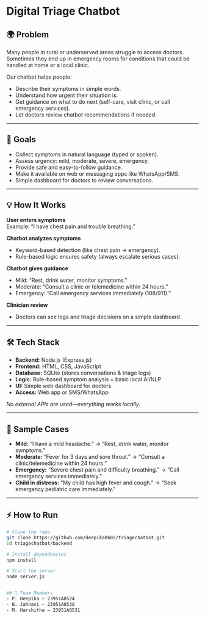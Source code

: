 # Digital Triage Chatbot

## 🌍 Problem

Many people in rural or underserved areas struggle to access doctors. Sometimes they end up in emergency rooms for conditions that could be handled at home or a local clinic.

Our chatbot helps people:

- Describe their symptoms in simple words.
- Understand how urgent their situation is.
- Get guidance on what to do next (self-care, visit clinic, or call emergency services).
- Let doctors review chatbot recommendations if needed.

---

## 🎯 Goals

- Collect symptoms in natural language (typed or spoken).  
- Assess urgency: mild, moderate, severe, emergency.  
- Provide safe and easy-to-follow guidance.  
- Make it available on web or messaging apps like WhatsApp/SMS.  
- Simple dashboard for doctors to review conversations.  

---

## 💡 How It Works

**User enters symptoms**  
Example: “I have chest pain and trouble breathing.”

**Chatbot analyzes symptoms**  
- Keyword-based detection (like chest pain → emergency).  
- Rule-based logic ensures safety (always escalate serious cases).  

**Chatbot gives guidance**  
- Mild: “Rest, drink water, monitor symptoms.”  
- Moderate: “Consult a clinic or telemedicine within 24 hours.”  
- Emergency: “Call emergency services immediately (108/911).”  

**Clinician review**  
- Doctors can see logs and triage decisions on a simple dashboard.  

---

## 🛠 Tech Stack

- **Backend:** Node.js (Express.js)  
- **Frontend:** HTML, CSS, JavaScript  
- **Database:** SQLite (stores conversations & triage logs)  
- **Logic:** Rule-based symptom analysis + basic local AI/NLP  
- **UI:** Simple web dashboard for doctors  
- **Access:** Web app or SMS/WhatsApp  

*No external APIs are used—everything works locally.*  

---

## 🚀 Sample Cases

- **Mild:** “I have a mild headache.” → “Rest, drink water, monitor symptoms.”  
- **Moderate:** “Fever for 3 days and sore throat.” → “Consult a clinic/telemedicine within 24 hours.”  
- **Emergency:** “Severe chest pain and difficulty breathing.” → “Call emergency services immediately.”  
- **Child in distress:** “My child has high fever and cough.” → “Seek emergency pediatric care immediately.”  

---

## ⚡ How to Run

```bash
# Clone the repo
git clone https://github.com/deepika0602/triagechatbot.git
cd triagechatbot/backend

# Install dependencies
npm install

# Start the server
node server.js


## 👥 Team Members
- P. Deepika – 23951A0524  
- N. Jahnavi – 23951A0538  
- M. Harshitha – 23951A0531  
